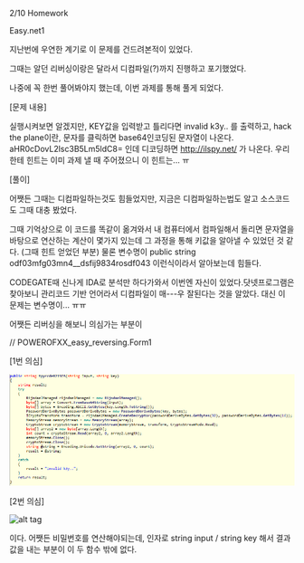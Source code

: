 2/10 Homework

Easy.net1

지난번에 우연한 계기로 이 문제를 건드려본적이 있었다.

그때는 알던 리버싱이랑은 달라서 디컴파일(?)까지 진행하고 포기했었다.

나중에 꼭 한번 풀어봐야지 했는데, 이번 과제를 통해 풀게 되었다.

[문제 내용]

실행시켜보면 알겠지만, KEY값을 입력받고 틀리다면 invalid k3y.. 를 출력하고, hack the plane이란, 문자를 클릭하면 base64인코딩된 문자열이 나온다. aHR0cDovL2lsc3B5Lm5ldC8= 인데 디코딩하면 
http://ilspy.net/ 가 나온다. 우리한테 힌트는 이미 과제 낼 때 주어졌으니 이 힌트는... ㅠ

[풀이]

어쨋든 그때는 디컴파일하는것도 힘들었지만, 지금은 디컴파일하는법도 알고 소스코드도 그때 대충 봤었다.

그때 기억상으로 이 코드를 똑같이 옮겨와서 내 컴퓨터에서 컴파일해서 돌리면 문자열을 바탕으로 연산하는 계산이 몇가지 있는데 그 과정을 통해 키값을 알아낼 수 있었던 것 같다. (그때 힌트 얻었던 부분) 물론 변수명이 public string odf03mfg03mn4__dsfij9834rosdf043 이런식이라서 알아보는데 힘들다.

CODEGATE때 신나게 IDA로 분석만 하다가와서 이번엔 자신이 있었다.닷넷프로그램은 찾아보니 관리코드 기반 언어라서 디컴파일이 매---우 잘된다는 것을 알았다. 대신 이 문제는 변수명이... ㅠㅠ

어쨋든 리버싱을 해보니 의심가는 부분이

// POWEROFXX_easy_reversing.Form1

[1번 의심]

![alt tag](https://github.com/y2sman/SweetHomeWork/blob/master/2-10/img/easy_1.PNG)

[2번 의심]

![alt tag](https://github.com/y2sman/SweetHomeWork/tree/master/2-10/img/easy_2.png)

이다. 어쨋든 비밀번호를 연산해야되는데, 인자로 string input / string key 해서 결과값을 내는 부분이 이 두 함수 밖에 없다.
